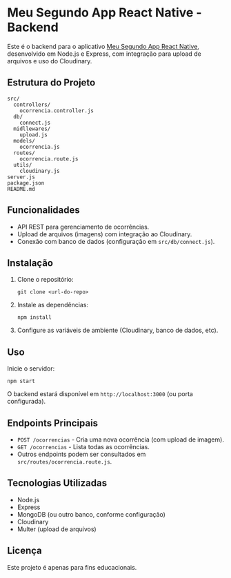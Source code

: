 # Meu Segundo App React Native - Backend

Este é o backend para o aplicativo [Meu Segundo App React Native](https://github.com/brandaowalison/meu-segundo-app-react-native), desenvolvido em Node.js e Express, com integração para upload de arquivos e uso do Cloudinary.

## Estrutura do Projeto

```
src/
  controllers/
    ocorrencia.controller.js
  db/
    connect.js
  midllewares/
    upload.js
  models/
    ocorrencia.js
  routes/
    ocorrencia.route.js
  utils/
    cloudinary.js
server.js
package.json
README.md
```

## Funcionalidades

- API REST para gerenciamento de ocorrências.
- Upload de arquivos (imagens) com integração ao Cloudinary.
- Conexão com banco de dados (configuração em `src/db/connect.js`).

## Instalação

1. Clone o repositório:
   ```
   git clone <url-do-repo>
   ```
2. Instale as dependências:
   ```
   npm install
   ```
3. Configure as variáveis de ambiente (Cloudinary, banco de dados, etc).

## Uso

Inicie o servidor:
```
npm start
```
O backend estará disponível em `http://localhost:3000` (ou porta configurada).

## Endpoints Principais

- `POST /ocorrencias` - Cria uma nova ocorrência (com upload de imagem).
- `GET /ocorrencias` - Lista todas as ocorrências.
- Outros endpoints podem ser consultados em `src/routes/ocorrencia.route.js`.

## Tecnologias Utilizadas

- Node.js
- Express
- MongoDB (ou outro banco, conforme configuração)
- Cloudinary
- Multer (upload de arquivos)

## Licença

Este projeto é apenas para fins educacionais.